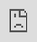 ```yaml
---
new: false
updated: false
layout: templates/new/help/post-new.html
title: Helperbird Pro Unlocking Issues - Check Your Network and Firewall
description:
  Having trouble unlocking Helperbird Pro? It might be a network or firewall issue. Learn how to
  check your connection, ensure everything's allowed, and get back to using Helperbird Pro without a
  hitch.
keywords:
  Dyslexia software, Reading Mode for Google Chrome, Voice typing for chrome, Text to speech for
  chrome, text reader, Immersive Reader, dyslexia fonts, accessibility software, dyslexia software,
  Helperbird for Edge, Helperbird for Firefox, Helperbird for Chrome, Opendyslexic for Chrome,
  OpenDyslexic
url: help/helperbird-pro-firewall-issue/
permalink: help/helperbird-pro-firewall-issue/
name: Robert James
headerTags:
  [
    { tag: 'check-helperbird-server-connection', title: 'Check Helperbird Server Connection' },
    { tag: 'test-your-network-and-firewall', title: 'Test Your Network and Firewall' },
    { tag: 'get-help-if-still-blocked', title: 'Get Help If Still Blocked' }
  ]
tags:
  - trouble
  - helpguides
  - troubleHelpGuides
img: assets/images2/uploads/add-a-heading.png
date: 2023-09-10
youtubeId: vwT8SAJfU3E
cardTitle: Network and Firewall
featureDescription:
  Having trouble unlocking Helperbird Pro? It might be a network or firewall issue. Learn how to
  check your connection, ensure everything's allowed, and get back to using Helperbird Pro without a
  hitch.
footer: true
header: true
---
```


If you've entered your subscription key or logged in but Helperbird Pro still won't unlock, your network or firewall might be blocking the connection. 

Let's figure out what's happening and get you back up and running.

---

## Step 1: Check Helperbird Server Connection

Helperbird needs to connect to our server to verify your subscription. Your network must allow access to **https://engine.helperbird.app**. 

If you're on a work or school network, your IT department might be blocking this URL. You may need to ask your IT admin to whitelist it so Helperbird can connect properly.


---

## Step 2: Test Your Network and Firewall

The easiest way to check if your network is blocking Helperbird is to run our quick test. Open your browser and go to **https://engine.helperbird.app/firewall/**. 

If you see the message **You should be able to unlock Helperbird Pro—no network or firewall is blocking you.** then your network is clear and Helperbird should work. 

If you see a different message or get an error, your network or firewall is likely blocking the connection.


---

## Step 3: Get Help If Still Blocked

If the firewall test shows everything is clear but Helperbird Pro still won't unlock, something else might be going on. Reach out to our support team at **support@helperbird.com** and let us know you've already run the firewall test. We'll help you troubleshoot and get Helperbird working for you.


**Tip:** If you're on a school or work network, having your IT admin whitelist https://engine.helperbird.app ahead of time can save you a lot of hassle!

---

## Video Tutorial

{% if youtubeId %}
<div class="aspect-w-16 aspect-h-9 mt-12 mb-12">
<iframe
  style="position: absolute; top: 0; left: 0; width: 100%; height: 100%"
  src="https://www.youtube-nocookie.com/embed/{{youtubeId}}"
  title="YouTube video player"
  frameborder="0"
  allow="accelerometer; autoplay; clipboard-write; encrypted-media; gyroscope; picture-in-picture; web-share"
  allowfullscreen
></iframe>
</div>
{% else %}
Coming soon
{% endif %}

---

## Need Additional Help?

If you're still having trouble unlocking Helperbird Pro after checking your network and firewall, don't hesitate to reach out to our [Helperbird support team](https://www.helperbird.com/support). We're here to help!